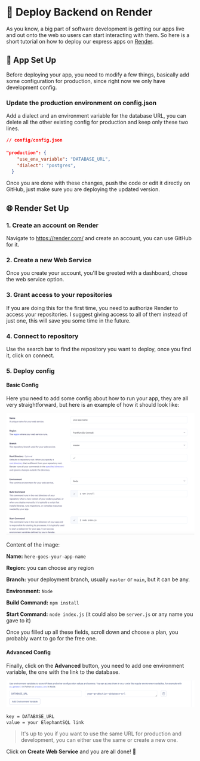 # 🚀 Deploy Backend on Render

As you know, a big part of software development is getting our apps live and out onto the web so users can start interacting with them. So here is a short tutorial on how to deploy our express apps on [Render](https://render.com/).

## 📇 App Set Up

Before deploying your app, you need to modify a few things, basically add some configuration for production, since right now we only have development config.

### Update the production environment on config.json

Add a dialect and an environment variable for the database URL, you can delete all the other existing config for production and keep only these two lines.

```json
// config/config.json

"production": {
    "use_env_variable": "DATABASE_URL",
    "dialect": "postgres",
  }
```

Once you are done with these changes, push the code or edit it directly on GitHub, just make sure you are deploying the updated version.

## 🌐 Render Set Up

### 1. Create an account on Render

Navigate to https://render.com/ and create an account, you can use GitHub for it.

### 2. Create a new Web Service

Once you create your account, you'll be greeted with a dashboard, chose the web service option.

### 3. Grant access to your repositories

If you are doing this for the first time, you need to authorize Render to access your repositories. I suggest giving access to all of them instead of just one, this will save you some time in the future.

### 4. Connect to repository

Use the search bar to find the repository you want to deploy, once you find it, click on connect.

### 5. Deploy config

#### Basic Config

Here you need to add some config about how to run your app, they are all very straightforward, but here is an example of how it should look like:

<img src="./deploy-config.png">

Content of the image:

**Name:** `here-goes-your-app-name`

**Region:** you can choose any region

**Branch:** your deployment branch, usually `master` or `main`, but it can be any.

**Environment:** `Node`

**Build Command:** `npm install`

**Start Command:** `node index.js` (it could also be `server.js` or any name you gave to it)

Once you filled up all these fields, scroll down and choose a plan, you probably want to go for the free one.

#### Advanced Config

Finally, click on the **Advanced** button, you need to add one environment variable, the one with the link to the database.

<img src="env-variable.png" />

```
key = DATABASE_URL
value = your ElephantSQL link
```

> It's up to you if you want to use the same URL for production and development, you can either use the same or create a new one.

Click on **Create Web Service** and you are all done! 🎉
